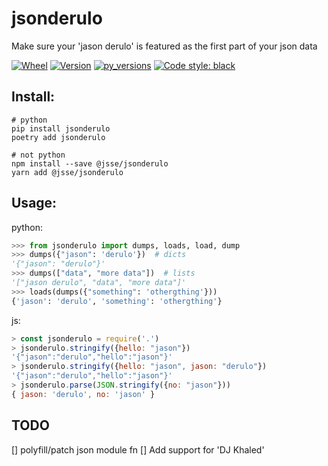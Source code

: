 # jsonderulo

Make sure your 'jason derulo' is featured as the first part of your json data

[![Wheel](https://img.shields.io/pypi/wheel/jsonderulo.svg)](https://img.shields.io/pypi/wheel/jsonderulo.svg)
[![Version](https://img.shields.io/pypi/v/jsonderulo.svg)](https://img.shields.io/pypi/v/jsonderulo.svg)
[![py_versions](https://img.shields.io/pypi/pyversions/jsonderulo.svg)](https://img.shields.io/pypi/pyversions/jsonderulo.svg)
[![Code style: black](https://img.shields.io/badge/code%20style-black-000000.svg)](https://github.com/psf/black)

## Install:

```
# python
pip install jsonderulo
poetry add jsonderulo 

# not python
npm install --save @jsse/jsonderulo
yarn add @jsse/jsonderulo
```

## Usage:

python: 

```python
>>> from jsonderulo import dumps, loads, load, dump
>>> dumps({"jason": 'derulo'})  # dicts
'{"jason": "derulo"}'
>>> dumps(["data", "more data"])  # lists
'["jason derulo", "data", "more data"]'
>>> loads(dumps({"something": 'othergthing'}))
{'jason': 'derulo', 'something': 'othergthing'}
```

js:

```javascript
> const jsonderulo = require('.')
> jsonderulo.stringify({hello: "jason"})
'{"jason":"derulo","hello":"jason"}'
> jsonderulo.stringify({hello: "jason", jason: "derulo"})
'{"jason":"derulo","hello":"jason"}'
> jsonderulo.parse(JSON.stringify({no: "jason"}))
{ jason: 'derulo', no: 'jason' }
```

## TODO

 [] polyfill/patch json module fn
 [] Add support for 'DJ Khaled'
